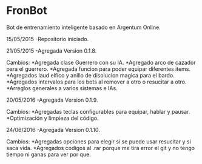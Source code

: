 # FronBot
Bot de entrenamiento inteligente basado en Argentum Online.

15/05/2015
-Repositorio iniciado.

21/05/2015
-Agregada Version 0.1.8.

Cambios:
*Agregada clase Guerrero con su IA.
*Agregado arco de cazador para el guerrero.
*Agregada funcion para poder equipar diferentes items.
*Agregados laud elfico y anillo de disolucion magica para el bardo.
*Agregados intervalos para los bots al remover a otro o resucitar a otro.
*Arreglos generales a varios sistemas e IAs.

20/05/2016
-Agregada Version 0.1.9.

Cambios:
*Agregadas teclas configurables para equipar, hablar y pausar.
*Optimización y limpieza del código.

24/06/2016
-Agregada Version 0.1.10.

Cambios:
*Agregadas opciones para elegir si se puede usar resucitar y si saca vida.
*Agregados codigos al .rar porque me tira error el git y no tengo tiempo ni ganas para ver por que.
